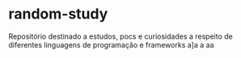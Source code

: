 # random-study
Repositório destinado a estudos, pocs e curiosidades a respeito de diferentes linguagens de programação e frameworks
a]a
a
aa
